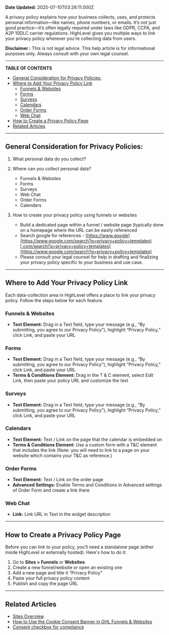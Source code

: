 **Date Updated:** 2025-07-10T03:26:11.000Z

A privacy policy explains how your business collects, uses, and protects personal information—like names, phone numbers, or emails. It’s not just good practice—it’s often legally required under laws like GDPR, CCPA, and A2P 10DLC carrier regulations. HighLevel gives you multiple ways to link your privacy policy wherever you're collecting data from users.  
  
**Disclaimer :** This is not legal advice. This help article is for informational purposes only. Always consult with your own legal counsel. 

---

**TABLE OF CONTENTS**

* [General Consideration for Privacy Policies:](#General-Consideration-for-Privacy-Policies%3A)
* [Where to Add Your Privacy Policy Link](#Where-to-Add-Your-Privacy-Policy-Link)  
   * [Funnels & Websites](#Funnels-&-Websites)  
   * [Forms ](#Forms%C2%A0)  
   * [Surveys ](#Surveys%C2%A0)  
   * [Calendars](#Calendars)  
   * [Order Forms](#Order-Forms)  
   * [Web Chat](#Web-Chat)
* [How to Create a Privacy Policy Page](#How-to-Create-a-Privacy-Policy-Page)
* [Related Articles](#Related-Articles)

---

  
## **General Consideration for Privacy Policies:**

  
1. What personal data do you collect?
2. Where can you collect personal data?  
    
   * Funnels & Websites  
   * Forms  
   * Surveys  
   * Web Chat  
   * Order Forms  
   * Calendars
3. How to create your privacy policy using funnels or websites  
    
   * Build a dedicated page within a funnel / website page (typically done on a homepage where the URL can be easily referenced  
   * Search google for references - [https://www.google](https://www.google.com/search?q=privacy+policy+templates)[.com/search?q=privacy+policy+templates](https://www.google.com/search?q=privacy+policy+templates)  
   * Please consult your legal counsel for help in drafting and finalizing your privacy policy specific to your business and use case.

---

## **Where to Add Your Privacy Policy Link**

  
Each data-collection area in HighLevel offers a place to link your privacy policy. Follow the steps below for each feature.
  
  
### **Funnels & Websites**

  
* **Text Element:** Drag in a Text field, type your message (e.g., “By submitting, you agree to our Privacy Policy”), highlight “Privacy Policy,” click Link, and paste your URL
  
  
### **Forms** 

  
* **Text Element:** Drag in a Text field, type your message (e.g., “By submitting, you agree to our Privacy Policy”), highlight “Privacy Policy,” click Link, and paste your URL
* **Terms & Conditions Element:** Drag in the T & C element, select Edit Link, then paste your policy URL and customize the text
  
  
### **Surveys** 

  
* **Text Element:** Drag in a Text field, type your message (e.g., “By submitting, you agree to our Privacy Policy”), highlight “Privacy Policy,” click Link, and paste your URL
  
  
### **Calendars**

  
* **Text Element:** Text / Link on the page that the calendar is embedded on
* **Terms & Conditions Element:** Use a custom form with a T&C element that includes the link (Note: you will need to link to a page on your website which contains your T&C as reference.)

  
#### 

### **Order Forms**

  
* **Text Element:** Text / Link on the order page
* **Advanced Settings:** Enable Terms and Conditions in Advanced settings of Order Form and create a link there
  
  
### **Web Chat**

  
* **Link:** Link URL in Text in the widget description

---

## **How to Create a Privacy Policy Page**

  
Before you can link to your policy, you’ll need a standalone page (either inside HighLevel or externally hosted). Here's how to do it:  
  
1. Go to **Sites > Funnels** or **Websites**
2. Create a new funnel/website or open an existing one
3. Add a new page and title it “Privacy Policy”
4. Paste your full privacy policy content
5. Publish and copy the page URL

---

## **Related Articles**

  
* [](https://help.gohighlevel.com/en/support/solutions/articles/155000004670)[Sites Overview](https://help.gohighlevel.com/en/support/solutions/articles/155000001633)
* [How to Use the Cookie Consent Banner in GHL Funnels & Websites](https://help.gohighlevel.com/en/support/solutions/articles/155000004670)
* [Consent checkbox for compliance](https://help.gohighlevel.com/en/support/solutions/articles/155000001032)

  